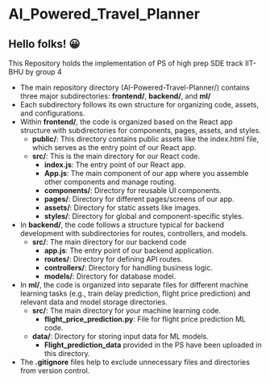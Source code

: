 # AI_Powered_Travel_Planner
## Hello folks! :grinning:
This Repository holds the implementation of PS of high prep SDE track IIT-BHU by group 4 
* The main repository directory (AI-Powered-Travel-Planner/) contains three major subdirectories: **frontend/**, **backend/**, and **ml/**
* Each subdirectory follows its own structure for organizing code, assets, and configurations.
* Within **frontend/**, the code is organized based on the React app structure with subdirectories for components, pages, assets, and styles.
    - **public/**: This directory contains public assets like the index.html file, which serves as the entry point of our React app.
    - **src/**: This is the main directory for our React code.
       - **index.js**: The entry point of our React app.
       - **App.js**: The main component of our app where you assemble other components and manage routing.
       - **components/**: Directory for reusable UI components.
       - **pages/**: Directory for different pages/screens of our app.
       - **assets/**: Directory for static assets like images.
       - **styles/**: Directory for global and component-specific styles.
* In **backend/**, the code follows a structure typical for backend development with subdirectories for routes, controllers, and models.
    - **src/**: The main directory for our backend code
       - **app.js**: The entry point of our backend application.
       - **routes/**: Directory for defining API routes. 
       - **controllers/**: Directory for handling business logic.
       - **models/**: Directory for database model.
* In **ml/**, the code is organized into separate files for different machine learning tasks (e.g., train delay prediction, flight price prediction) and relevant data and model storage directories.
    - **src/**: The main directory for your machine learning code.
       - **flight_price_prediction.py**: File for flight price prediction ML code.
    - **data/**: Directory for storing input data for ML models.
       - **Flight_prediction_data** provided in the PS have been uploaded in this directory. 
* The **.gitignore** files help to exclude unnecessary files and directories from version control.

